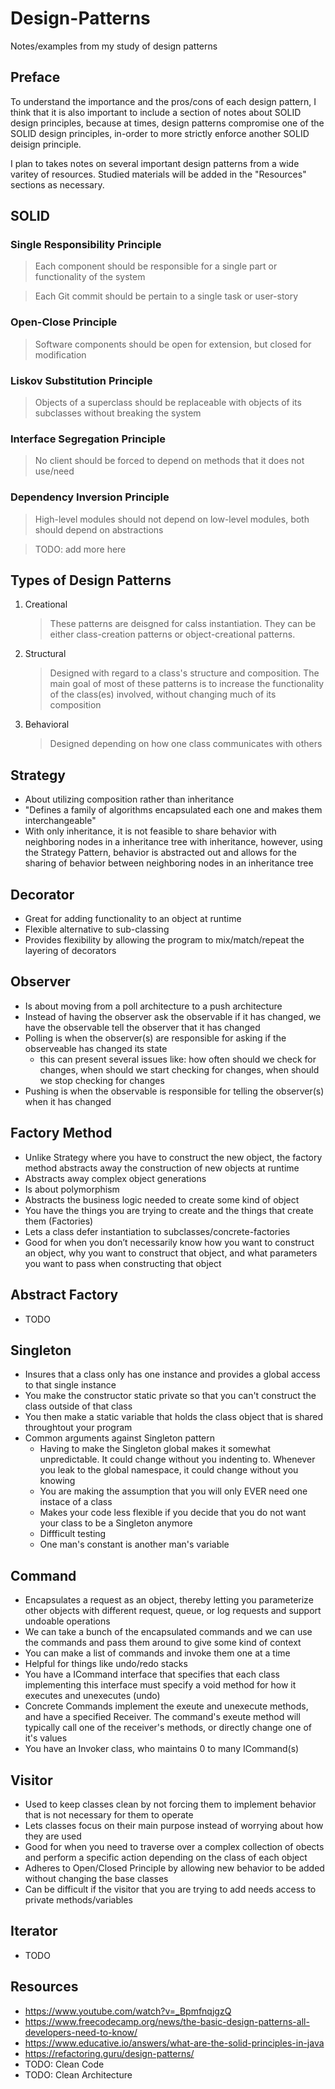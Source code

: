 # Design-Patterns
Notes/examples from my study of design patterns

## Preface
To understand the importance and the pros/cons of each design pattern, I think that it is also important to include a section of notes about SOLID design principles, because at times, design patterns compromise one of the SOLID design principles, in-order to more strictly enforce another SOLID deisign principle. 

I plan to takes notes on several important design patterns from a wide varitey of resources. Studied materials will be added in the "Resources" sections as necessary. 

## SOLID

### Single Responsibility Principle

> Each component should be responsible for a single part or functionality of the system

> Each Git commit should be pertain to a single task or user-story

### Open-Close Principle

> Software components should be open for extension, but closed for modification

### Liskov Substitution Principle

> Objects of a superclass should be replaceable with objects of its subclasses without breaking the system

### Interface Segregation Principle

> No client should be forced to depend on methods that it does not use/need

### Dependency Inversion Principle

> High-level modules should not depend on low-level modules, both should depend on abstractions

> TODO: add more here

## Types of Design Patterns
   1) Creational
      > These patterns are deisgned for calss instantiation. They can be either class-creation patterns or object-creational patterns.
   2) Structural
      > Designed with regard to a class's structure and composition. The main goal of most of these patterns is to increase the functionality of the class(es) involved, without changing much of its composition
   3) Behavioral
      > Designed depending on how one class communicates with others

## Strategy
   * About utilizing composition rather than inheritance
   * "Defines a family of algorithms encapsulated each one and makes them interchangeable"
   * With only inheritance, it is not feasible to share behavior with neighboring nodes in a inheritance tree with inheritance, however, using the Strategy Pattern, behavior is abstracted out and allows for the sharing of behavior between neighboring nodes in an inheritance tree

## Decorator
   * Great for adding functionality to an object at runtime
   * Flexible alternative to sub-classing
   * Provides flexibility by allowing the program to mix/match/repeat the layering of decorators

## Observer
   * Is about moving from a poll architecture to a push architecture
   * Instead of having the observer ask the observable if it has changed, we have the observable tell the observer that it has changed
   * Polling is when the observer(s) are responsible for asking if the observeable has changed its state
      * this can present several issues like: how often should we check for changes, when should we start checking for changes, when should we stop checking for changes
   * Pushing is when the observable is responsible for telling the observer(s) when it has changed

## Factory Method
   * Unlike Strategy where you have to construct the new object, the factory method abstracts away the construction of new objects at runtime
   * Abstracts away complex object generations
   * Is about polymorphism
   * Abstracts the business logic needed to create some kind of object
   * You have the things you are trying to create and the things that create them (Factories)
   * Lets a class defer instantiation to subclasses/concrete-factories
   * Good for when you don’t necessarily know how you want to construct an object, why you want to construct that object, and what parameters you want to pass when constructing that object

## Abstract Factory
   * TODO

## Singleton
   * Insures that a class only has one instance and provides a global access to that single instance
   * You make the constructor static private so that you can't construct the class outside of that class
   * You then make a static variable that holds the class object that is shared throughtout your program
   * Common arguments against Singleton pattern
      * Having to make the Singleton global makes it somewhat unpredictable. It could change without you indenting to. Whenever you leak to the global namespace, it could change without you knowing
      * You are making the assumption that you will only EVER need one instace of a class
      * Makes your code less flexible if you decide that you do not want your class to be a Singleton anymore
      * Diffficult testing
      * One man's constant is another man's variable 

## Command
   * Encapsulates a request as an object, thereby letting you parameterize other objects with different request, queue, or log requests and support undoable operations
   * We can take a bunch of the encapsulated commands and we can use the commands and pass them around to give some kind of context
   * You can make a list of commands and invoke them one at a time
   * Helpful for things like undo/redo stacks
   * You have a ICommand interface that specifies that each class implementing this interface must specify a void method for how it executes and unexecutes (undo)
   * Concrete Commands implement the exeute and unexecute methods, and have a specified Receiver. The command's exeute method will typically call one of the receiver's methods, or directly change one of it's values
   * You have an Invoker class, who maintains 0 to many ICommand(s)

## Visitor
   * Used to keep classes clean by not forcing them to implement behavior that is not necessary for them to operate
   * Lets classes focus on their main purpose instead of worrying about how they are used
   * Good for when you need to traverse over a complex collection of obects and perform a specific action depending on the class of each object
   * Adheres to Open/Closed Principle by allowing new behavior to be added without changing the base classes
   * Can be difficult if the visitor that you are trying to add needs access to private methods/variables

## Iterator
   * TODO


## Resources
   * https://www.youtube.com/watch?v=_BpmfnqjgzQ
   * https://www.freecodecamp.org/news/the-basic-design-patterns-all-developers-need-to-know/
   * https://www.educative.io/answers/what-are-the-solid-principles-in-java
   * https://refactoring.guru/design-patterns/
   * TODO: Clean Code
   * TODO: Clean Architecture
